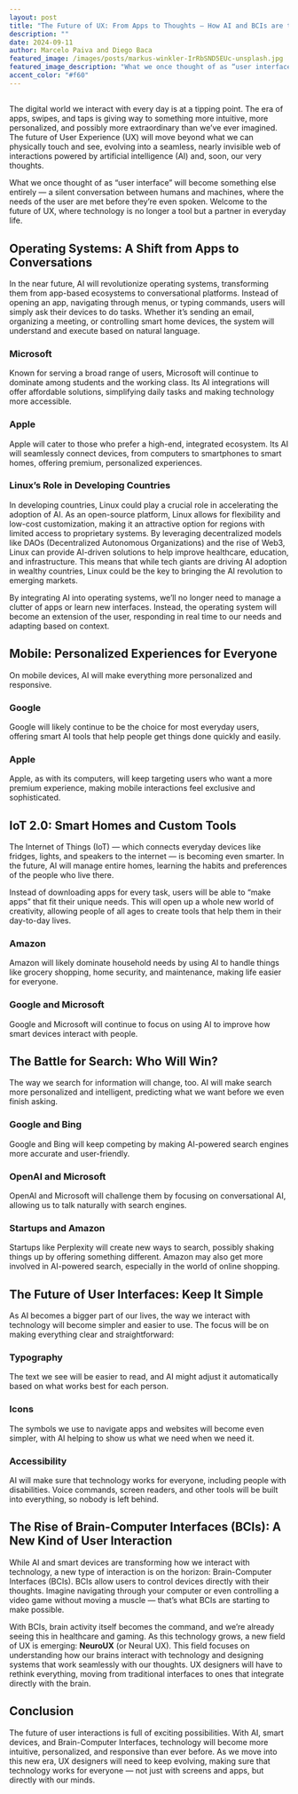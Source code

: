 ```yaml
---
layout: post
title: "The Future of UX: From Apps to Thoughts — How AI and BCIs are transforming UX"
description: ""
date: 2024-09-11
author: Marcelo Paiva and Diego Baca
featured_image: /images/posts/markus-winkler-IrRbSND5EUc-unsplash.jpg
featured_image_description: "What we once thought of as “user interface” will become something else entirely — a silent conversation between humans and machines, where the needs of the user are met before they’re even spoken. Welcome to the future of UX, where technology is no longer a tool but a partner in everyday life."
accent_color: "#f60"
---
```



## 

The digital world we interact with every day is at a tipping point. The era of apps, swipes, and taps is giving way to something more intuitive, more personalized, and possibly more extraordinary than we’ve ever imagined. The future of User Experience (UX) will move beyond what we can physically touch and see, evolving into a seamless, nearly invisible web of interactions powered by artificial intelligence (AI) and, soon, our very thoughts.

What we once thought of as “user interface” will become something else entirely — a silent conversation between humans and machines, where the needs of the user are met before they’re even spoken. Welcome to the future of UX, where technology is no longer a tool but a partner in everyday life.

## Operating Systems: A Shift from Apps to Conversations

In the near future, AI will revolutionize operating systems, transforming them from app-based ecosystems to conversational platforms. Instead of opening an app, navigating through menus, or typing commands, users will simply ask their devices to do tasks. Whether it’s sending an email, organizing a meeting, or controlling smart home devices, the system will understand and execute based on natural language.

### Microsoft

Known for serving a broad range of users, Microsoft will continue to dominate among students and the working class. Its AI integrations will offer affordable solutions, simplifying daily tasks and making technology more accessible.

### Apple

Apple will cater to those who prefer a high-end, integrated ecosystem. Its AI will seamlessly connect devices, from computers to smartphones to smart homes, offering premium, personalized experiences.

### Linux’s Role in Developing Countries

In developing countries, Linux could play a crucial role in accelerating the adoption of AI. As an open-source platform, Linux allows for flexibility and low-cost customization, making it an attractive option for regions with limited access to proprietary systems. By leveraging decentralized models like DAOs (Decentralized Autonomous Organizations) and the rise of Web3, Linux can provide AI-driven solutions to help improve healthcare, education, and infrastructure. This means that while tech giants are driving AI adoption in wealthy countries, Linux could be the key to bringing the AI revolution to emerging markets.

By integrating AI into operating systems, we’ll no longer need to manage a clutter of apps or learn new interfaces. Instead, the operating system will become an extension of the user, responding in real time to our needs and adapting based on context.

## Mobile: Personalized Experiences for Everyone

On mobile devices, AI will make everything more personalized and responsive.

### Google

Google will likely continue to be the choice for most everyday users, offering smart AI tools that help people get things done quickly and easily.

### Apple

Apple, as with its computers, will keep targeting users who want a more premium experience, making mobile interactions feel exclusive and sophisticated.

## IoT 2.0: Smart Homes and Custom Tools

The Internet of Things (IoT) — which connects everyday devices like fridges, lights, and speakers to the internet — is becoming even smarter. In the future, AI will manage entire homes, learning the habits and preferences of the people who live there.

Instead of downloading apps for every task, users will be able to “make apps” that fit their unique needs. This will open up a whole new world of creativity, allowing people of all ages to create tools that help them in their day-to-day lives.

### Amazon

Amazon will likely dominate household needs by using AI to handle things like grocery shopping, home security, and maintenance, making life easier for everyone.

### Google and Microsoft

Google and Microsoft will continue to focus on using AI to improve how smart devices interact with people.

## The Battle for Search: Who Will Win?

The way we search for information will change, too. AI will make search more personalized and intelligent, predicting what we want before we even finish asking.

### Google and Bing

Google and Bing will keep competing by making AI-powered search engines more accurate and user-friendly.

### OpenAI and Microsoft

OpenAI and Microsoft will challenge them by focusing on conversational AI, allowing us to talk naturally with search engines.

### Startups and Amazon

Startups like Perplexity will create new ways to search, possibly shaking things up by offering something different. Amazon may also get more involved in AI-powered search, especially in the world of online shopping.

## The Future of User Interfaces: Keep It Simple

As AI becomes a bigger part of our lives, the way we interact with technology will become simpler and easier to use. The focus will be on making everything clear and straightforward:

### Typography

The text we see will be easier to read, and AI might adjust it automatically based on what works best for each person.

### Icons

The symbols we use to navigate apps and websites will become even simpler, with AI helping to show us what we need when we need it.

### Accessibility

AI will make sure that technology works for everyone, including people with disabilities. Voice commands, screen readers, and other tools will be built into everything, so nobody is left behind.

## The Rise of Brain-Computer Interfaces (BCIs): A New Kind of User Interaction

While AI and smart devices are transforming how we interact with technology, a new type of interaction is on the horizon: Brain-Computer Interfaces (BCIs). BCIs allow users to control devices directly with their thoughts. Imagine navigating through your computer or even controlling a video game without moving a muscle — that’s what BCIs are starting to make possible.

With BCIs, brain activity itself becomes the command, and we’re already seeing this in healthcare and gaming. As this technology grows, a new field of UX is emerging: **NeuroUX** (or Neural UX). This field focuses on understanding how our brains interact with technology and designing systems that work seamlessly with our thoughts. UX designers will have to rethink everything, moving from traditional interfaces to ones that integrate directly with the brain.

## Conclusion

The future of user interactions is full of exciting possibilities. With AI, smart devices, and Brain-Computer Interfaces, technology will become more intuitive, personalized, and responsive than ever before. As we move into this new era, UX designers will need to keep evolving, making sure that technology works for everyone — not just with screens and apps, but directly with our minds.
